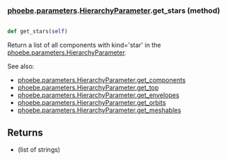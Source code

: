 ### [phoebe](phoebe.md).[parameters](phoebe.parameters.md).[HierarchyParameter](phoebe.parameters.HierarchyParameter.md).get_stars (method)


```py

def get_stars(self)

```



Return a list of all components with kind='star' in the
[phoebe.parameters.HierarchyParameter](phoebe.parameters.HierarchyParameter.md).

See also:
* [phoebe.parameters.HierarchyParameter.get_components](phoebe.parameters.HierarchyParameter.get_components.md)
* [phoebe.parameters.HierarchyParameter.get_top](phoebe.parameters.HierarchyParameter.get_top.md)
* [phoebe.parameters.HierarchyParameter.get_envelopes](phoebe.parameters.HierarchyParameter.get_envelopes.md)
* [phoebe.parameters.HierarchyParameter.get_orbits](phoebe.parameters.HierarchyParameter.get_orbits.md)
* [phoebe.parameters.HierarchyParameter.get_meshables](phoebe.parameters.HierarchyParameter.get_meshables.md)

Returns
-------
* (list of strings)

